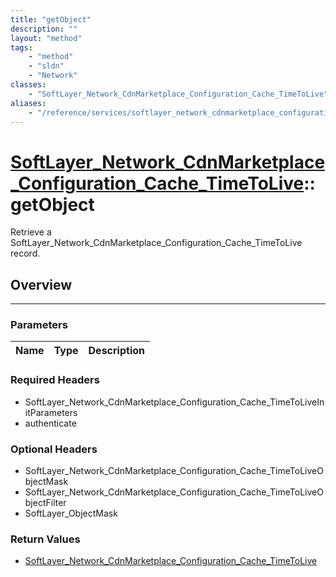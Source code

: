 ```yaml
---
title: "getObject"
description: ""
layout: "method"
tags:
    - "method"
    - "sldn"
    - "Network"
classes:
    - "SoftLayer_Network_CdnMarketplace_Configuration_Cache_TimeToLive"
aliases:
    - "/reference/services/softlayer_network_cdnmarketplace_configuration_cache_timetolive/getObject"
---
```

# [SoftLayer_Network_CdnMarketplace_Configuration_Cache_TimeToLive](/reference/services/SoftLayer_Network_CdnMarketplace_Configuration_Cache_TimeToLive)::getObject

Retrieve a SoftLayer_Network_CdnMarketplace_Configuration_Cache_TimeToLive record.


## Overview 


-----

### Parameters 
|Name | Type | Description |
| --- | --- | --- |


### Required Headers
* SoftLayer_Network_CdnMarketplace_Configuration_Cache_TimeToLiveInitParameters
* authenticate


### Optional Headers
* SoftLayer_Network_CdnMarketplace_Configuration_Cache_TimeToLiveObjectMask
* SoftLayer_Network_CdnMarketplace_Configuration_Cache_TimeToLiveObjectFilter
* SoftLayer_ObjectMask

### Return Values
* <a href='/reference/datatypes/SoftLayer_Network_CdnMarketplace_Configuration_Cache_TimeToLive'>SoftLayer_Network_CdnMarketplace_Configuration_Cache_TimeToLive </a>




